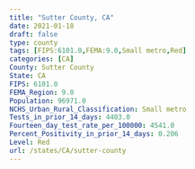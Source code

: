 ```yaml
---
title: "Sutter County, CA"
date: 2021-01-18
draft: false
type: county
tags: [FIPS:6101.0,FEMA:9.0,Small metro,Red]
categories: [CA]
County: Sutter County
State: CA
FIPS: 6101.0
FEMA_Region: 9.0
Population: 96971.0
NCHS_Urban_Rural_Classification: Small metro
Tests_in_prior_14_days: 4403.0
Fourteen_day_test_rate_per_100000: 4541.0
Percent_Positivity_in_prior_14_days: 0.206
Level: Red
url: /states/CA/sutter-county
---
```



